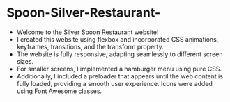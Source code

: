 # Spoon-Silver-Restaurant-

- Welcome to the Silver Spoon Restaurant website!
- I created this website using flexbox and incorporated CSS animations, keyframes, transitions, and the transform property.
- The website is fully responsive, adapting seamlessly to different screen sizes.
- For smaller screens, I implemented a hamburger menu using pure CSS.
- Additionally, I included a preloader that appears until the web content is fully loaded, providing a smooth user experience. Icons were added using Font Awesome classes.
